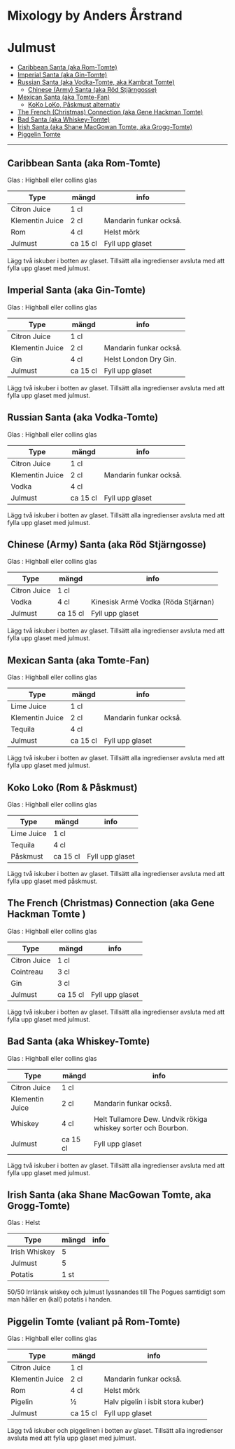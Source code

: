 # Mixology by Anders Årstrand



# Julmust

* [Caribbean Santa (aka Rom-Tomte) ](#rom)
* [Imperial Santa (aka Gin-Tomte) ](#gin)
* [Russian Santa (aka Vodka-Tomte, aka Kambrat Tomte)](#vodka)
  * [Chinese (Army) Santa (aka Röd Stjärngosse)](#vodka2)
* [Mexican Santa (aka Tomte-Fan)](#tequila)
  * [KoKo LoKo, Påskmust alternativ](#tequila2)
* [The French (Christmas) Connection  (aka Gene Hackman Tomte)](#cointreau)
* [Bad Santa (aka Whiskey-Tomte)](#whiskey)
* [Irish Santa (aka Shane MacGowan Tomte, aka Grogg-Tomte)](#nej)
* [Piggelin Tomte](#pigglin)

---

<a name="rom"></a>
## Caribbean Santa (aka Rom-Tomte)
Glas : Highball eller collins glas

|Type|mängd|info|
|----|-----|----|
|Citron Juice|1 cl||
|Klementin Juice|2 cl|Mandarin funkar också.|
|Rom|4 cl|Helst mörk|
|Julmust|ca 15 cl| Fyll upp glaset|

Lägg två iskuber i botten av glaset. Tillsätt alla ingredienser avsluta med att fylla upp glaset med julmust. 


<a name="gin"></a>
## Imperial Santa (aka Gin-Tomte)
Glas : Highball eller collins glas

|Type|mängd|info|
|----|-----|----|
|Citron Juice|1 cl||
|Klementin Juice|2 cl|Mandarin funkar också.|
|Gin|4 cl|Helst London Dry Gin.|
|Julmust|ca 15 cl| Fyll upp glaset|

Lägg två iskuber i botten av glaset. Tillsätt alla ingredienser avsluta med att fylla upp glaset med julmust. 


<a name="vodka"></a>
## Russian Santa (aka Vodka-Tomte)
Glas : Highball eller collins glas

|Type|mängd|info|
|----|-----|----|
|Citron Juice|1 cl||
|Klementin Juice|2 cl|Mandarin funkar också.|
|Vodka|4 cl||
|Julmust|ca 15 cl| Fyll upp glaset|

Lägg två iskuber i botten av glaset. Tillsätt alla ingredienser avsluta med att fylla upp glaset med julmust. 


<a name="vodka2"></a>
## Chinese (Army) Santa (aka Röd Stjärngosse)
Glas : Highball eller collins glas

|Type|mängd|info|
|----|-----|----|
|Citron Juice|1 cl||
|Vodka|4 cl|Kinesisk Armé Vodka (Röda Stjärnan)|
|Julmust|ca 15 cl| Fyll upp glaset|

Lägg två iskuber i botten av glaset. Tillsätt alla ingredienser avsluta med att fylla upp glaset med julmust.


<a name="tequila"></a>
## Mexican Santa (aka Tomte-Fan)
Glas : Highball eller collins glas

|Type|mängd|info|
|----|-----|----|
|Lime Juice|1 cl||
|Klementin Juice|2 cl|Mandarin funkar också.|
|Tequila|4 cl||
|Julmust|ca 15 cl| Fyll upp glaset|

Lägg två iskuber i botten av glaset. Tillsätt alla ingredienser avsluta med att fylla upp glaset med julmust. 


<a name="tequila2"></a>
## Koko Loko (Rom & Påskmust)
Glas : Highball eller collins glas

|Type|mängd|info|
|----|-----|----|
|Lime Juice|1 cl||
|Tequila|4 cl||
|Påskmust|ca 15 cl| Fyll upp glaset|

Lägg två iskuber i botten av glaset. Tillsätt alla ingredienser avsluta med att fylla upp glaset med påskmust. 


<a name="cointreau"></a>
## The French (Christmas) Connection  (aka Gene Hackman Tomte )
Glas : Highball eller collins glas

|Type|mängd|info|
|----|-----|----|
|Citron Juice|1 cl||
|Cointreau|3 cl||
|Gin|3 cl||
|Julmust|ca 15 cl| Fyll upp glaset|

Lägg två iskuber i botten av glaset. Tillsätt alla ingredienser avsluta med att fylla upp glaset med julmust. 


<a name="whiskey"></a>
## Bad Santa (aka Whiskey-Tomte)
Glas : Highball eller collins glas

|Type|mängd|info|
|----|-----|----|
|Citron Juice|1 cl||
|Klementin Juice|2 cl|Mandarin funkar också.|
|Whiskey|4 cl|Helt Tullamore Dew. Undvik rökiga whiskey sorter och Bourbon.|
|Julmust|ca 15 cl| Fyll upp glaset|

Lägg två iskuber i botten av glaset. Tillsätt alla ingredienser avsluta med att fylla upp glaset med julmust. 


<a name="nej"></a>
## Irish Santa (aka Shane MacGowan Tomte, aka Grogg-Tomte)
Glas : Helst

|Type|mängd|info|
|----|-----|----|
|Irish Whiskey|5||
|Julmust|5||
|Potatis|1 st||

50/50 Irrlänsk wiskey och julmust lyssnandes till The Pogues samtidigt som man håller en (kall) potatis i handen.

<a name="piggelin"></a>
## Piggelin Tomte (valiant på Rom-Tomte)
Glas : Highball eller collins glas

|Type|mängd|info|
|----|-----|----|
|Citron Juice|1 cl||
|Klementin Juice|2 cl|Mandarin funkar också.|
|Rom|4 cl|Helst mörk|
|Pigelin|½|Halv pigelin i isbit stora kuber)
|Julmust|ca 15 cl| Fyll upp glaset|

Lägg två iskuber och piggelinen i botten av glaset. Tillsätt alla ingredienser avsluta med att fylla upp glaset med julmust. 